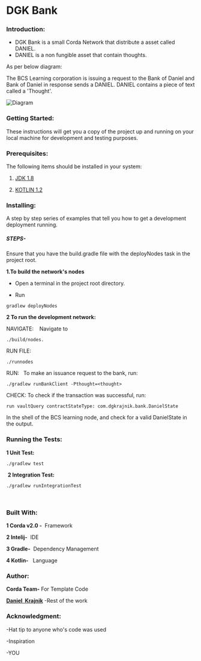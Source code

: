  # DGK Bank

### Introduction:
- DGK Bank is a small Corda Network that distribute a asset called DANIEL. 
- DANIEL is a non fungible asset that contain thoughts.

As per below diagram:

The BCS Learning corporation is issuing a request to the Bank of Daniel and Bank of Daniel in response sends a DANIEL. DANIEL contains a piece of text called a 'Thought'.

![Diagram](danielcorda.png)



### Getting Started:
These instructions will get you a copy of the project up and running on your local machine for development and testing purposes.  



### Prerequisites: 


The following items should be installed in your system: 

1.  [JDK 1.8](https://docs.oracle.com/javase/8/docs/technotes/guides/install/install_overview.html)
 

2.  [KOTLIN 1.2](https://kotlinlang.org/docs/tutorials/command-line.html)

### Installing: 
A step by step series of examples that tell you how to get a development deployment running. 
##### STEPS- 
Ensure that you have the build.gradle file with the deployNodes task in the project root. 

**1.To build the network's nodes** 

- Open a terminal in the project root directory.
 

- Run   
```
gradlew deployNodes
```



**2 To run the development network:** 

NAVIGATE:    Navigate to 


```
./build/nodes.
```



RUN FILE: 

```
./runnodes
```

RUN:   To make an issuance request to the bank, run: 

```
./gradlew runBankClient -Pthought=<thought>
```

CHECK: To check if the transaction was successful, run:

```
run vaultQuery contractStateType: com.dgkrajnik.bank.DanielState
```

In the shell of the BCS learning node, and check for a valid DanielState in the output.



### Running the Tests: 
  **1 Unit Test:**  
  
 
 ```
 ./gradlew test
 ```

 **2 Integration Test:**
 
 
 
 
 ```
 ./gradlew runIntegrationTest
 ```
 



### Built With: 
**1 Corda v2.0 -**  Framework 

**2 Intelij-**  IDE 

**3 Gradle-**  Dependency Management 

**4 Kotlin-**   Language 



### Author: 
**Corda Team-** For Template Code 

[**Daniel  Krajnik**](daniel.krajnik@bcstechnology.com.au) -Rest of the work 
 
 
 
### Acknowledgment:
-Hat tip to anyone who's code was used  
  
-Inspiration  
  
-YOU 














